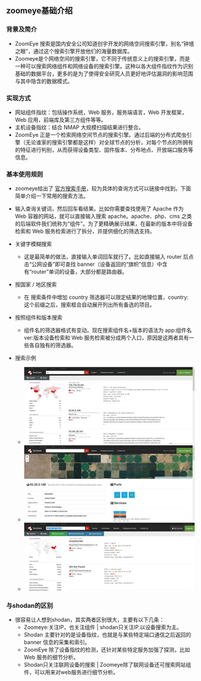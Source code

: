 ## zoomeye基础介绍

### 背景及简介
* ZoomEye 搜索是国内安全公司知道创宇开发的网络空间搜索引擎，别名“钟馗之眼”，通过这个搜索引擎开放他们的海量数据库。
* Zoomeye是个网络空间的搜索引擎，它不同于传统意义上的搜索引擎，而是一种可以搜索网络组件和网络设备的搜索引擎。这种以各大组件指纹作为识别基础的数据平台，更多的是为了使得安全研究人员更好地评估漏洞的影响范围与其中隐含的数据模式。
### 实现方式
* 网站组件指纹：包括操作系统，Web 服务，服务端语言，Web 开发框架，Web 应用，前端库及第三方组件等等。
* 主机设备指纹：结合 NMAP 大规模扫描结果进行整合。
* ZoomEye 正是一个检索网络空间节点的搜索引擎。通过后端的分布式爬虫引擎（无论谁家的搜索引擎都是这样）对全球节点的分析，对每个节点的所拥有的特征进行判别，从而获得设备类型、固件版本、分布地点、开放端口服务等信息。

### 基本使用规则
* zoomeye给出了 [官方搜索手册](https://www.zoomeye.org/help/manual)，较为具体的查询方式可以链接中找到。下面简单介绍一下常用的搜索方法。

* 输入查询关键词，然后回车看结果。比如你需要查找使用了 Apache 作为 Web 容器的网站，就可以直接输入搜索 apache。apache、php、cms 之类的后端软件我们统称为“组件”。为了更精确展示结果，在最新的版本中将设备检索和 Web 服务检索进行了拆分，并提供细化的筛选支持。 

* 关键字模糊搜索
	* 这是最简单的做法，直接输入单词回车就行了。比如直接输入 router 后点击“公网设备”即可查找 banner（设备返回的“旗帜”信息）中含有“router”单词的设备，大部分都是路由器。
* 按国家 / 地区搜索
	* 在 搜索条件中增加 country 筛选器可以限定结果的地理位置，country: 这个前缀之后，搜索框会自动展开列出所有备选的项目。
* 按照组件和版本搜索
	* 组件名的筛选器格式有变动。现在搜索组件名+版本的语法为 app:组件名 ver:版本设备检索和 Web 服务检索被分成两个入口，原因是这两者具有一些各自独有的筛选器。
* 搜索示例
	* ![](images/1.JPG)
	* ![](images/2.JPG)
	* ![](images/3.JPG)
	
###	与shodan的区别
* 很容易让人想到shodan，其实两者区别很大，主要有以下几条：
	* Zoomeye:关注IP，也关注组件 | shodan只关注IP.以设备搜索为主。
	* Shodan 主要针对的是设备指纹，也就是与某些特定端口通信之后返回的 banner 信息的采集和索引。 
	* ZoomEye 除了设备指纹的检测，还针对某些特定服务加强了探测，比如 Web 服务的细节分析。
	* Shodan只关注联网设备的搜索 | Zoomeye除了联网设备还可搜索网站组件，可以用来对web服务进行细节分析。
